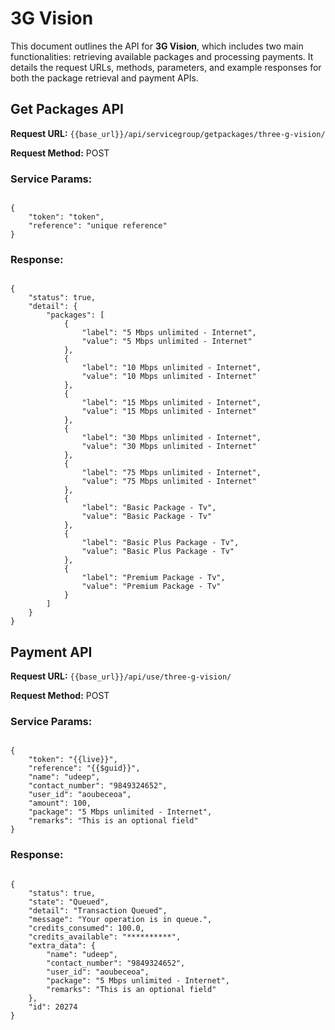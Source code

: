 # 3G Vision

This document outlines the API for **3G Vision**, which includes two main functionalities: retrieving available packages and processing payments. It details the request URLs, methods, parameters, and example responses for both the package retrieval and payment APIs.



## Get Packages API

**Request URL:** `{{base_url}}/api/servicegroup/getpackages/three-g-vision/`

**Request Method:** POST

### Service Params:

<pre><code class="json">
{  
    "token": "token",  
    "reference": "unique reference"  
}
</code></pre>

### Response:

<pre><code class="json">
{  
    "status": true,  
    "detail": {  
        "packages": [  
            {  
                "label": "5 Mbps unlimited - Internet",  
                "value": "5 Mbps unlimited - Internet"  
            },  
            {  
                "label": "10 Mbps unlimited - Internet",  
                "value": "10 Mbps unlimited - Internet"  
            },  
            {  
                "label": "15 Mbps unlimited - Internet",  
                "value": "15 Mbps unlimited - Internet"  
            },  
            {  
                "label": "30 Mbps unlimited - Internet",  
                "value": "30 Mbps unlimited - Internet"  
            },  
            {  
                "label": "75 Mbps unlimited - Internet",  
                "value": "75 Mbps unlimited - Internet"  
            },  
            {  
                "label": "Basic Package - Tv",  
                "value": "Basic Package - Tv"  
            },  
            {  
                "label": "Basic Plus Package - Tv",  
                "value": "Basic Plus Package - Tv"  
            },  
            {  
                "label": "Premium Package - Tv",  
                "value": "Premium Package - Tv"  
            }  
        ]  
    }  
}
</code></pre>

## Payment API

**Request URL:** `{{base_url}}/api/use/three-g-vision/`

**Request Method:** POST

### Service Params:

<pre><code class="json">
{  
    "token": "{{live}}",  
    "reference": "{{$guid}}",  
    "name": "udeep",  
    "contact_number": "9849324652",  
    "user_id": "aoubeceoa",  
    "amount": 100,  
    "package": "5 Mbps unlimited - Internet",  
    "remarks": "This is an optional field"  
}
</code></pre>

### Response:

<pre><code class="json">
{  
    "status": true,  
    "state": "Queued",  
    "detail": "Transaction Queued",  
    "message": "Your operation is in queue.",  
    "credits_consumed": 100.0,  
    "credits_available": "**********",  
    "extra_data": {  
        "name": "udeep",  
        "contact_number": "9849324652",  
        "user_id": "aoubeceoa",  
        "package": "5 Mbps unlimited - Internet",  
        "remarks": "This is an optional field"  
    },  
    "id": 20274  
}
</code></pre>
